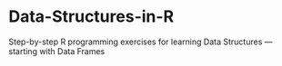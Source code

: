 # Data-Structures-in-R
Step-by-step R programming exercises for learning Data Structures — starting with Data Frames
